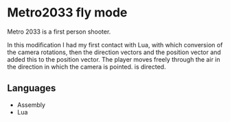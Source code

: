# Metro2033 fly mode

Metro 2033 is a first person shooter.

In this modification I had my first contact with Lua, with which
conversion of the camera rotations, then the direction vectors and the position vector
and added this to the position vector.
The player moves freely through the air in the direction in which the camera is pointed.
is directed.

## Languages
- Assembly
- Lua
